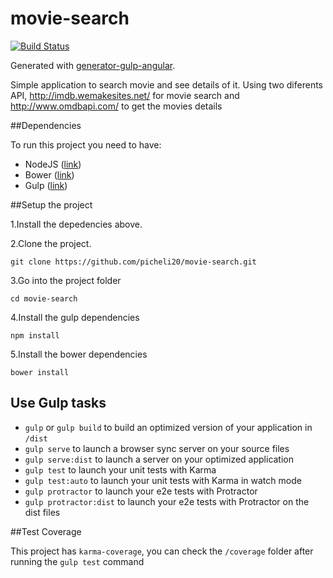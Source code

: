 # movie-search 
[![Build Status](https://api.travis-ci.org/picheli20/movie-search.svg?branch=master)](http://travis-ci.org/picheli20/movie-search)

Generated with [generator-gulp-angular](https://github.com/Swiip/generator-gulp-angular).

Simple application to search movie and see details of it. Using two diferents API, 
http://imdb.wemakesites.net/ for movie search and http://www.omdbapi.com/ to get the movies details

##Dependencies

To run this project you need to have:

* NodeJS ([link](https://nodejs.org/))
* Bower ([link](http://bower.io/))
* Gulp ([link](http://gulpjs.com/))


##Setup the project

1.Install the depedencies above.

2.Clone the project.

```
git clone https://github.com/picheli20/movie-search.git
```

3.Go into the project folder

```
cd movie-search
```

4.Install the gulp dependencies

```
npm install
```
5.Install the bower dependencies

```
bower install
```

## Use Gulp tasks

* `gulp` or `gulp build` to build an optimized version of your application in `/dist`
* `gulp serve` to launch a browser sync server on your source files
* `gulp serve:dist` to launch a server on your optimized application
* `gulp test` to launch your unit tests with Karma
* `gulp test:auto` to launch your unit tests with Karma in watch mode
* `gulp protractor` to launch your e2e tests with Protractor
* `gulp protractor:dist` to launch your e2e tests with Protractor on the dist files

##Test Coverage

This project has `karma-coverage`, you can check the `/coverage` folder after running the `gulp test` command

